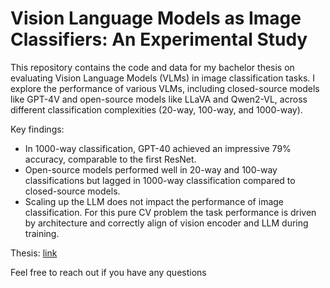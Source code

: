 # Vision Language Models as Image Classifiers: An Experimental Study

This repository contains the code and data for my bachelor thesis on evaluating Vision Language Models (VLMs) in image classification tasks.
I explore the performance of various VLMs, including closed-source models like GPT-4V and open-source models like LLaVA and Qwen2-VL, across different classification complexities (20-way, 100-way, and 1000-way).

Key findings:
- In 1000-way classification, GPT-40 achieved an impressive 79% accuracy, comparable to the first ResNet.
- Open-source models performed well in 20-way and 100-way classifications but lagged in 1000-way classification compared to closed-source models.
- Scaling up the LLM does not impact the performance of image classification. For this pure CV problem the task performance is driven by architecture and correctly align of vision encoder and LLM during training.

Thesis: [link](https://github.com/the-future-dev/MM_LLMs-vs-CV/blob/master/VLMs%20as%20Image%20Classifiers.pdf)

Feel free to reach out if you have any questions
